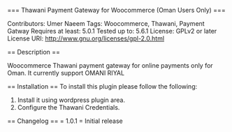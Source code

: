 === Thawani Payment Gateway for Woocommerce (Oman Users Only) ===

Contributors: Umer Naeem
Tags: Woocommerce, Thawani, Payment Gatway
Requires at least: 5.0.1
Tested up to: 5.6.1
License: GPLv2 or later
License URI: http://www.gnu.org/licenses/gpl-2.0.html


== Description ==

Woocommerce Thawani payment gateway for online payments only for Oman.
It currently support OMANI RIYAL

== Installation ==
To install this plugin please follow the following:

1. Install it using wordpress plugin area.
2. Configure the Thawani Credentials.

== Changelog ==
= 1.0.1 =
Initial release
